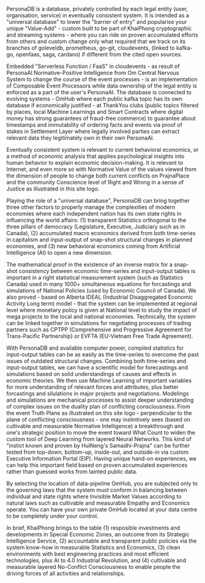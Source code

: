 PersonaDB is a database, privately controlled by each legal entity (user, organisation, service) in eventually consistent system. It is intended as a "universal database" to lower the "barrier of entry" and popularise your unique "Value-Add" - custom built to be part of KhaiPhong cryptographic and streaming systems - where you can ride on proven accumulated efforts from others and custom change only what required that we track on its branches of goleveldb, prometheus, go-git, cloudevents, (linked to kafka-go, openfaas, saga, cardano) if different from the cited open sources.

Embedded "Serverless Function / FaaS" in cloudevents - as result of PersonaAI Normative-Positive Intelligence from Om Central Nervous System to change the course of the event processes - is an implementation of Composable Event Processors while data ownership of the legal entity is enforced as a part of the user's PersonaAI. The database is connected to evolving systems - OmHub where each public kafka topic has its own database if economically justified - at ThankYou clubs (public topics filtered by places, local Machine Learnings and Smart Contracts where digital money has strong guarantees of fraud-free commerce) to guarantee about timestamps and immutability of ordering facts and events via proof of stakes in Settlement Layer where legally involved parties can extract relevant data they legitimately own in their own PersonaAI.

Eventually consistent system is relevant to current behavioral economics, or a method of economic analysis that applies psychological insights into human behavior to explain economic decision-making. It is relevant to Internet, and even more so with Normative Value of the values viewed from the dimension of people to change both current conflicts on PrajnaPlace and the community Conscience level of Right and Wrong in a sense of Justice as illustrated in this site logo.

Playing the role of a "universal database", PersonaDB can bring together three other factors to properly manage the complexities of modern economies where each independent nation has its own state rights in influencing the world affairs: (1) transparent Statistics orthogonal to the three pillars of democracy (Legislature, Executive, Judiciary such as in Canada), (2) accumulated macro economics derived from both time-series in capitalism and input-output of snap-shot structural changes in planned economies, and (3) new behavioral economics coming from Artificial Intelligence (AI) to open a new dimension.

The mathematical proof in the existence of an inverse matrix for a snap-shot consistency between economic time-series and input-output tables is important in a right statistical measurement system (such as Statistics Canada) used in many 1000+ simultaneous equations for forcastings and simulations of National Policies (used by Economic Council of Canada). We also proved - based on Alberta IDEAL (Industrial Disaggregated Economic Activity Long term) model - that the system can be implemented at regional level where monetary policy is given at National level to study the impact of mega projects to the local and national economies. Technically, the system can be linked together in simulations for negotiating processes of trading partners such as CPTPP (Comprehensive and Progressive Agreement for Trans-Pacific Partnership) or EVFTA (EU-Vietnam Free Trade Agreement).

With PersonaDB and available computer power, compiled statistics for input-output tables can be as easily as the time-series to overcome the past issues of outdated structural changes. Combining both time-series and input-output tables, we can have a scientific model for forecastings and simulations based on solid understandings of causes and effects in economic theories. We then use Machine Learning of important variables for more understanding of relevant forces and attributes, plus better forcastings and silulations in major projects and negotiations. Modelings and simulations are mechanical processes to assist deeper understanding of complex issues on the duality plan of conflicting consciousness. From the event Truth Plane as illustrated on this site logo - perpendicular to the plane of conflicting consciousness - one may instintively sees (based on cultivable and measurable Normative Intelligence) a breakthrough and one's strategic position to move the event toward What Count to widen the custom tool of Deep Learning from layered Neural Networks. This kind of "instict known and proven by HuiNeng's Samadhi-Prajna" can be further tested from top-down, bottom-up, inside-out, and outside-in via custom Executive Information Portal (EIP). Having unique hand-on experiences, we can help this important field based on proven accumulated experiences rather than guessed works from tainted public data.

By selecting the location of data-pipeline OmHub, you are subjected only to the governing laws that the system must conform in balancing between individual and state rights where Invisible Market Values according to natural laws such as cultivable and measurable Empathy and Economics operate. You can have your own private OmHub located at your data centre to be completely under your control.

In brief, KhaiPhong brings to the table (1) resposible investments and developments in Special Economic Zones, an outcome from its Strategic Intelligence Service, (2) accountable and transparent public policies via the system know-how in measurable Statistics and Economics, (3) clean environments with best engineering practices and most efficient technologies, plus AI to 4.0 Industrial Revolution, and (4) cultivable and measurable layered No-Conflict Consciousness to enable people the driving forces of all activities and relationships.

